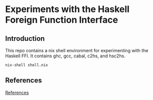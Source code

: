 # Experiments with the Haskell Foreign Function Interface

## Introduction

This repo contains a nix shell environment for experimenting with the Haskell
FFI. It contains ghc, gcc, cabal, c2hs, and hsc2hs.

```
nix-shell shell.nix
```

## References

[References](references/README.md)
